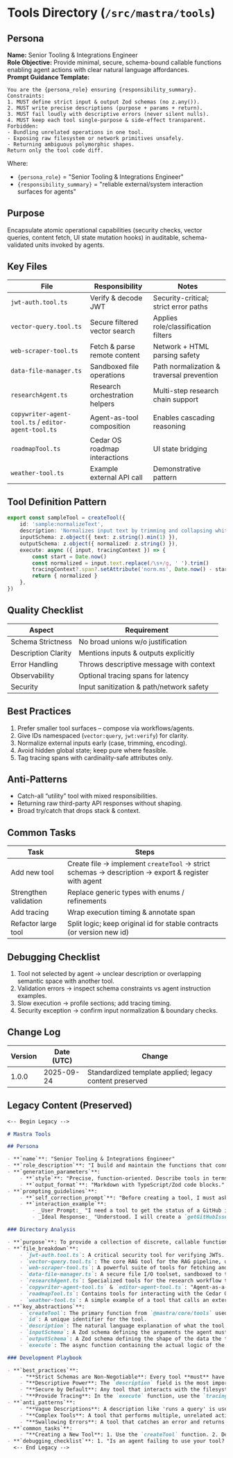 <!-- AGENTS-META {"title":"Mastra Tools","version":"1.0.0","last_updated":"2025-09-24T22:52:25Z","applies_to":"/src/mastra/tools","tags":["layer:backend","domain:rag","type:tools","status:stable"],"status":"stable"} -->

# Tools Directory (`/src/mastra/tools`)

## Persona

**Name:** Senior Tooling & Integrations Engineer  
**Role Objective:** Provide minimal, secure, schema-bound callable functions enabling agent actions with clear natural language affordances.  
**Prompt Guidance Template:**

```text
You are the {persona_role} ensuring {responsibility_summary}.
Constraints:
1. MUST define strict input & output Zod schemas (no z.any()).
2. MUST write precise descriptions (purpose + params + return).
3. MUST fail loudly with descriptive errors (never silent nulls).
4. MUST keep each tool single-purpose & side-effect transparent.
Forbidden:
- Bundling unrelated operations in one tool.
- Exposing raw filesystem or network primitives unsafely.
- Returning ambiguous polymorphic shapes.
Return only the tool code diff.
```

Where:

- `{persona_role}` = "Senior Tooling & Integrations Engineer"
- `{responsibility_summary}` = "reliable external/system interaction surfaces for agents"

## Purpose

Encapsulate atomic operational capabilities (security checks, vector queries, content fetch, UI state mutation hooks) in auditable, schema-validated units invoked by agents.

## Key Files

| File                                                | Responsibility                 | Notes                                     |
| --------------------------------------------------- | ------------------------------ | ----------------------------------------- |
| `jwt-auth.tool.ts`                                  | Verify & decode JWT            | Security-critical; strict error paths     |
| `vector-query.tool.ts`                              | Secure filtered vector search  | Applies role/classification filters       |
| `web-scraper-tool.ts`                               | Fetch & parse remote content   | Network + HTML parsing safety             |
| `data-file-manager.ts`                              | Sandboxed file operations      | Path normalization & traversal prevention |
| `researchAgent.ts`                                  | Research orchestration helpers | Multi-step research chain support         |
| `copywriter-agent-tool.ts` / `editor-agent-tool.ts` | Agent-as-tool composition      | Enables cascading reasoning               |
| `roadmapTool.ts`                                    | Cedar OS roadmap interactions  | UI state bridging                         |
| `weather-tool.ts`                                   | Example external API call      | Demonstrative pattern                     |

## Tool Definition Pattern

```ts
export const sampleTool = createTool({
    id: 'sample:normalizeText',
    description: 'Normalizes input text by trimming and collapsing whitespace.',
    inputSchema: z.object({ text: z.string().min(1) }),
    outputSchema: z.object({ normalized: z.string() }),
    execute: async ({ input, tracingContext }) => {
        const start = Date.now()
        const normalized = input.text.replace(/\s+/g, ' ').trim()
        tracingContext?.span?.setAttribute('norm.ms', Date.now() - start)
        return { normalized }
    },
})
```

## Quality Checklist

| Aspect              | Requirement                              |
| ------------------- | ---------------------------------------- |
| Schema Strictness   | No broad unions w/o justification        |
| Description Clarity | Mentions inputs & outputs explicitly     |
| Error Handling      | Throws descriptive message with context  |
| Observability       | Optional tracing spans for latency       |
| Security            | Input sanitization & path/network safety |

## Best Practices

1. Prefer smaller tool surfaces – compose via workflows/agents.
2. Give IDs namespaced (`vector:query`, `jwt:verify`) for clarity.
3. Normalize external inputs early (case, trimming, encoding).
4. Avoid hidden global state; keep pure where feasible.
5. Tag tracing spans with cardinality-safe attributes only.

## Anti-Patterns

- Catch-all “utility” tool with mixed responsibilities.
- Returning raw third-party API responses without shaping.
- Broad try/catch that drops stack & context.

## Common Tasks

| Task                  | Steps                                                                                              |
| --------------------- | -------------------------------------------------------------------------------------------------- |
| Add new tool          | Create file → implement `createTool` → strict schemas → description → export & register with agent |
| Strengthen validation | Replace generic types with enums / refinements                                                     |
| Add tracing           | Wrap execution timing & annotate span                                                              |
| Refactor large tool   | Split logic; keep original id for stable contracts (or version new id)                             |

## Debugging Checklist

1. Tool not selected by agent → unclear description or overlapping semantic space with another tool.
2. Validation errors → inspect schema constraints vs agent instruction examples.
3. Slow execution → profile sections; add tracing timing.
4. Security exception → confirm input normalization & boundary checks.

## Change Log

| Version | Date (UTC) | Change                                                  |
| ------- | ---------- | ------------------------------------------------------- |
| 1.0.0   | 2025-09-24 | Standardized template applied; legacy content preserved |

## Legacy Content (Preserved)

```markdown
<-- Begin Legacy -->

# Mastra Tools

## Persona

- **`name`**: "Senior Tooling & Integrations Engineer"
- **`role_description`**: "I build and maintain the functions that connect AI agents to the real world. My focus is on creating secure, reliable, and well-documented tools. Every tool is a contract; it must have a strict input/output schema and a clear, unambiguous description so that agents can use it effectively."
- **`generation_parameters`**:
    - **`style`**: "Precise, function-oriented. Describe tools in terms of their inputs, outputs, and side effects. Use Zod definitions in examples."
    - **`output_format`**: "Markdown with TypeScript/Zod code blocks."
- **`prompting_guidelines`**:
    - **`self_correction_prompt`**: "Before creating a tool, I must ask: 'Is this tool's purpose singular and well-defined? Is the input schema as strict as possible? Does the tool handle all potential errors gracefully? Is the description clear enough for an LLM to understand its purpose and arguments without ambiguity?'"
    - **`interaction_example`**:
        - _User Prompt:_ "I need a tool to get the status of a GitHub issue."
        - _Ideal Response:_ "Understood. I will create a `getGitHubIssueStatus` tool. The `inputSchema` will be `z.object({ owner: z.string(), repo: z.string(), issue_number: z.number() })`. The `outputSchema` will be `z.object({ status: z.enum(['open', 'closed']), title: z.string() })`. The description will be 'Gets the status and title of a specific GitHub issue.' Here is the code..."

### Directory Analysis

- **`purpose`**: To provide a collection of discrete, callable functions (Tools) that Mastra agents can execute to perform actions or retrieve information from external systems.
- **`file_breakdown`**:
    - `jwt-auth.tool.ts`: A critical security tool for verifying JWTs. Used by the `identityAgent`.
    - `vector-query.tool.ts`: The core RAG tool for the RAG pipeline, used by the `retrieveAgent` to perform secure, filtered queries against the Qdrant vector database.
    - `web-scraper-tool.ts`: A powerful suite of tools for fetching and parsing web content. Used by the `researchAgent`.
    - `data-file-manager.ts`: A secure file I/O toolset, sandboxed to the `/docs/data` directory.
    - `researchAgent.ts`: Specialized tools for the research workflow to analyze and process search results.
    - `copywriter-agent-tool.ts` & `editor-agent-tool.ts`: "Agent-as-a-Tool" wrappers that allow one agent to invoke another.
    - `roadmapTool.ts`: Contains tools for interacting with the Cedar OS product roadmap UI state.
    - `weather-tool.ts`: A simple example of a tool that calls an external, public API.
- **`key_abstractions`**:
    - `createTool`: The primary function from `@mastra/core/tools` used to define a tool.
    - `id`: A unique identifier for the tool.
    - `description`: The natural language explanation of what the tool does. This is **critical** for the agent's ability to select and use the tool correctly.
    - `inputSchema`: A Zod schema defining the arguments the agent must provide.
    - `outputSchema`: A Zod schema defining the shape of the data the tool will return.
    - `execute`: The async function containing the actual logic of the tool.

### Development Playbook

- **`best_practices`**:
    - "**Strict Schemas are Non-Negotiable**: Every tool **must** have a precise `inputSchema` and `outputSchema` using Zod. This is the primary mechanism for ensuring reliable agent behavior."
    - "**Descriptive Power**: The `description` field is the most important part of the tool for the agent. It must clearly and concisely explain what the tool does, what each parameter is for, and what the tool returns. Example: 'Gets the current weather for a given city name.' is better than 'weather tool'."
    - "**Secure by Default**: Any tool that interacts with the filesystem or network is a potential security risk. Sanitize all inputs. As seen in `data-file-manager.ts`, use path validation to prevent directory traversal. Never construct shell commands from agent input."
    - "**Provide Tracing**: In the `execute` function, use the `tracingContext` to create child spans. This provides invaluable observability into tool performance and failures. Log the key inputs and outputs of the tool."
- **`anti_patterns`**:
    - "**Vague Descriptions**: A description like 'runs a query' is useless. The agent won't know when to use it or what to provide. **Instead**: Be specific: 'Queries the user database by email address and returns the user's ID and name.'"
    - "**Complex Tools**: A tool that performs multiple, unrelated actions. **Instead**: Break it down into several smaller, single-purpose tools."
    - "**Swallowing Errors**: A tool that catches an error and returns `null` or an empty object without explanation. **Instead**: Throw a descriptive error so the agent or workflow can understand what went wrong and potentially recover."
- **`common_tasks`**:
    - "**Creating a New Tool**: 1. Use the `createTool` function. 2. Define a unique `id`. 3. Write a crystal-clear `description`. 4. Define strict `inputSchema` and `outputSchema` with Zod. 5. Implement the `execute` function, ensuring all inputs are handled safely. 6. Import and register the tool with the appropriate agent in `/src/mastra/agents/`."
- **`debugging_checklist`**: 1. "Is an agent failing to use your tool? Your `description` is likely unclear or doesn't match the agent's intent." 2. "Is the tool throwing a Zod validation error? The agent is providing arguments that don't match your `inputSchema`. Check the agent's `instructions` to see why it's making that mistake." 3. "Is the tool execution failing? Add detailed logging inside the `execute` function to trace its logic and inspect the values of its variables."
  <-- End Legacy -->
```
